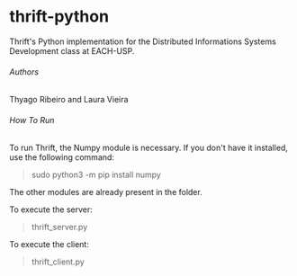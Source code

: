 # thrift-python

Thrift's Python implementation for the Distributed Informations Systems Development class at EACH-USP.

###### Authors
Thyago Ribeiro and Laura Vieira

###### How To Run 
To run Thrift, the Numpy module is necessary. If you don't have it installed, use the following command:

> sudo python3 -m pip install numpy

The other modules are already present in the folder.

To execute the server:
> thrift_server.py

To execute the client:
> thrift_client.py

